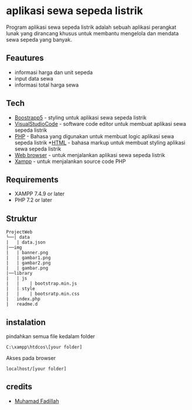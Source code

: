 # aplikasi sewa sepeda listrik
Program aplikasi sewa sepeda listrik adalah sebuah aplikasi perangkat lunak yang dirancang khusus untuk membantu mengelola dan mendata sewa sepeda yang banyak.

## Feautures
- informasi harga dan unit sepeda
- input data sewa
- informasi total harga sewa

## Tech
* [Boostrapp5](https://getbootstrap.com/docs/5.0/getting-started/download/) - styling untuk aplikasi sewa sepeda listrik
* [VisualStudioCode](https://visualstudio.com) - software code editor untuk membuat aplikasi sewa sepeda listrik
* [PHP](https://www.php.net/downloads.php) - Bahasa yang digunakan untuk membuat logic aplikasi sewa sepeda listrik
*[HTML](https://code.visualstudio.com/Docs/languages/html) - bahasa markup untuk membuat styling aplikasi sewa sepeda listrik
* [Web browser](https://microsoftedge.com) - untuk menjalankan aplikasi sewa sepeda listrik
* [Xampp](https://xampp.com) - untuk menjalankan source code PHP

## Requirements
* XAMPP 7.4.9 or later
* PHP 7.2 or later

## Struktur

```
ProjectWeb
└──| data 
|   | data.json
|──img 
|   | banner.png
|   | gambar1.png
|   | gambar2.png
|   | gambar.png
|──library
|   | js
|   |    | bootstrap.min.js
|   | style
|   |    | bootsratp.min.css
|   index.php
|   readme.d
```

## instalation
pindahkan semua file kedalam folder

    C:\xampp\htdcos\[your folder]
    
Akses pada browser

    localhost/[your folder]

## credits
* [Muhamad Fadillah](https://instagram.com/mhmd.fdlhh)


    

